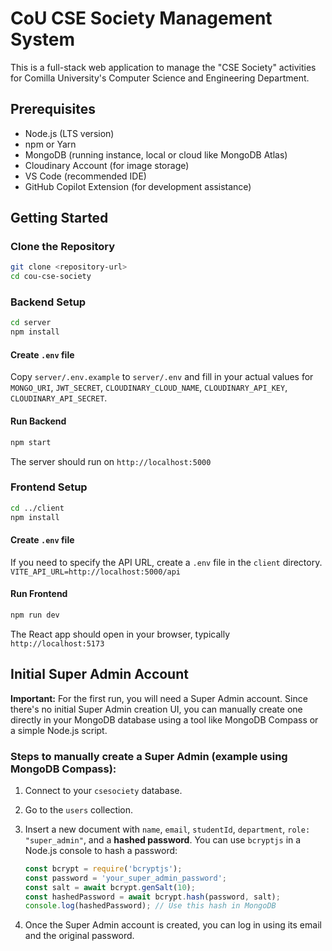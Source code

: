 # CoU CSE Society Management System

This is a full-stack web application to manage the "CSE Society" activities for Comilla University's Computer Science and Engineering Department.

## Prerequisites

- Node.js (LTS version)
- npm or Yarn
- MongoDB (running instance, local or cloud like MongoDB Atlas)
- Cloudinary Account (for image storage)
- VS Code (recommended IDE)
- GitHub Copilot Extension (for development assistance)

## Getting Started

### Clone the Repository

```bash
git clone <repository-url>
cd cou-cse-society
```

### Backend Setup

```bash
cd server
npm install
```

#### Create `.env` file
Copy `server/.env.example` to `server/.env` and fill in your actual values for `MONGO_URI`, `JWT_SECRET`, `CLOUDINARY_CLOUD_NAME`, `CLOUDINARY_API_KEY`, `CLOUDINARY_API_SECRET`.

#### Run Backend
```bash
npm start
```
The server should run on `http://localhost:5000`

### Frontend Setup
```bash
cd ../client
npm install
```

#### Create `.env` file
If you need to specify the API URL, create a `.env` file in the `client` directory.
`VITE_API_URL=http://localhost:5000/api`

#### Run Frontend
```bash
npm run dev
```
The React app should open in your browser, typically `http://localhost:5173`

## Initial Super Admin Account

**Important:** For the first run, you will need a Super Admin account. Since there's no initial Super Admin creation UI, you can manually create one directly in your MongoDB database using a tool like MongoDB Compass or a simple Node.js script.

### Steps to manually create a Super Admin (example using MongoDB Compass):

1.  Connect to your `csesociety` database.
2.  Go to the `users` collection.
3.  Insert a new document with `name`, `email`, `studentId`, `department`, `role: "super_admin"`, and a **hashed password**. You can use `bcryptjs` in a Node.js console to hash a password:
    
    ```javascript
    const bcrypt = require('bcryptjs');
    const password = 'your_super_admin_password';
    const salt = await bcrypt.genSalt(10);
    const hashedPassword = await bcrypt.hash(password, salt);
    console.log(hashedPassword); // Use this hash in MongoDB
    ```
    
4.  Once the Super Admin account is created, you can log in using its email and the original password.
